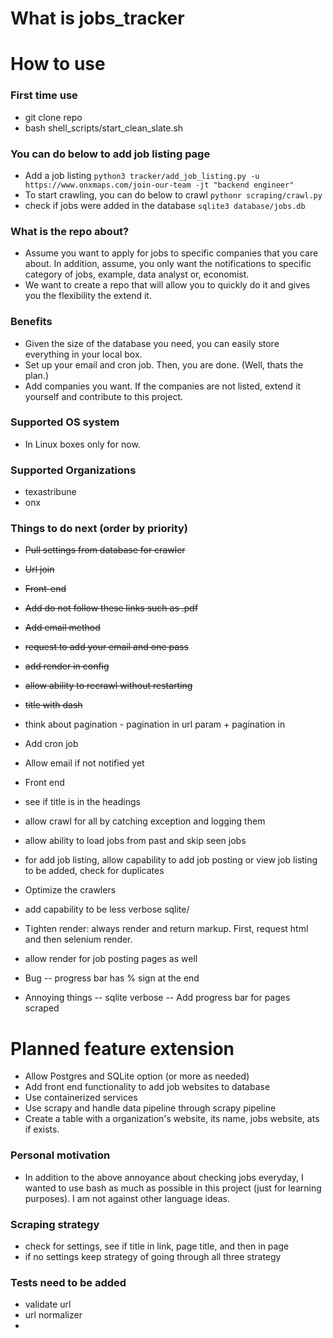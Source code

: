 # What is jobs_tracker

# How to use

### First time use
- git clone repo
- bash shell_scripts/start_clean_slate.sh

### You can do below to add job listing page
- Add a job listing
  `python3 tracker/add_job_listing.py -u https://www.onxmaps.com/join-our-team -jt "backend engineer"`
- To start crawling, you can do below to crawl
  `pythonr scraping/crawl.py`
- check if jobs were added in the database
  `sqlite3 database/jobs.db`

### What is the repo about?

- Assume you want to apply for jobs to specific companies that you care about. In addition, assume, you only want the notifications to specific category of jobs, example, data analyst or, economist.
- We want to create a repo that will allow you to quickly do it and gives you the flexibility the extend it.

### Benefits

- Given the size of the database you need, you can easily store everything in your local box.
- Set up your email and cron job. Then, you are done. (Well, thats the plan.)
- Add companies you want. If the companies are not listed, extend it yourself and contribute to this project.

### Supported OS system

- In Linux boxes only for now.

### Supported Organizations

- texastribune
- onx

### Things to do next (order by priority)

- ~~Pull settings from database for crawler~~
- ~~Url join~~
- ~~Front-end~~
- ~~Add do not follow these links such as .pdf~~
- ~~Add email method~~
- ~~request to add your email and one pass~~
- ~~add render in config~~
- ~~allow ability to recrawl without restarting~~
- ~~title with dash~~
- think about pagination - pagination in url param + pagination in
- Add cron job
- Allow email if not notified yet
- Front end
- see if title is in the headings
- allow crawl for all by catching exception and logging them
- allow ability to load jobs from past and skip seen jobs
- for add job listing, allow capability to add job posting or view job listing to be added, check for duplicates
- Optimize the crawlers
- add capability to be less verbose sqlite/
- Tighten render: always render and return markup. First, request html and then selenium render.
- allow render for job posting pages as well

- Bug
-- progress bar has % sign at the end

- Annoying things
-- sqlite verbose
-- Add progress bar for pages scraped

# Planned feature extension

- Allow Postgres and SQLite option (or more as needed)
- Add front end functionality to add job websites to database
- Use containerized services
- Use scrapy and handle data pipeline through scrapy pipeline
- Create a table with a organization's website, its name, jobs website, ats if exists.

### Personal motivation

- In addition to the above annoyance about checking jobs everyday, I wanted to use bash as much as possible in this project (just for learning purposes). I am not against other language ideas.

### Scraping strategy

- check for settings, see if title in link, page title, and then in page
- if no settings keep strategy of going through all three strategy

### Tests need to be added

- validate url
- url normalizer
-

